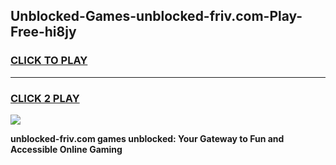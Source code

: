 
## Unblocked-Games-unblocked-friv.com-Play-Free-hi8jy
<h3>
<a href="https://premium76.site?title=unblocked-friv.com&ref=23A">CLICK TO PLAY</a></h3>
<hr>

<h3>
<a href="https://premium76.site?title=unblocked-friv.com&ref=23A">CLICK 2 PLAY</a>
  
</h3>

<a href="https://premium76.site?title=unblocked-friv.com&ref=23A"><img src="https://clearcache.store/games.png"></a>


**unblocked-friv.com games unblocked: Your Gateway to Fun and Accessible Online Gaming**
